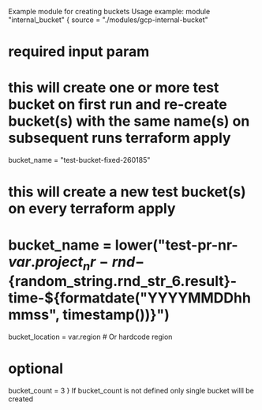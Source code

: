 Example module for creating buckets
Usage example:
module "internal_bucket" {
  source = "./modules/gcp-internal-bucket"
  # required input param
  # this will create one or more test bucket on first run and re-create bucket(s) with the same name(s) on subsequent runs terraform apply
  bucket_name = "test-bucket-fixed-260185"
  # this will create a new test bucket(s) on every terraform apply
  # bucket_name = lower("test-pr-nr-${var.project_nr}-rnd-${random_string.rnd_str_6.result}-time-${formatdate("YYYYMMDDhhmmss", timestamp())}")
  bucket_location = var.region  # Or hardcode region
  # optional
  bucket_count = 3
}
If bucket_count is not defined only single bucket willl be created
